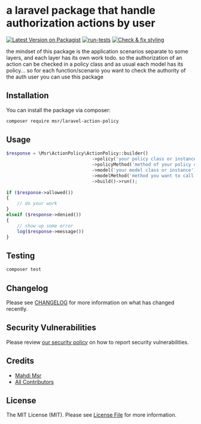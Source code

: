 # a laravel package that handle authorization actions by user

[![Latest Version on Packagist](https://img.shields.io/packagist/v/msr/laravel-action-policy.svg?style=flat-square)](https://packagist.org/packages/msr/laravel-action-policy)
[![run-tests](https://github.com/mahdimsr/Laravel-Action-Policy/actions/workflows/run-tests.yml/badge.svg?branch=main)](https://github.com/mahdimsr/Laravel-Action-Policy/actions/workflows/run-tests.yml)
[![Check & fix styling](https://github.com/mahdimsr/Laravel-Action-Policy/actions/workflows/php-cs-fixer.yml/badge.svg)](https://github.com/mahdimsr/Laravel-Action-Policy/actions/workflows/php-cs-fixer.yml)

the mindset of this package is the application scenarios separate to some layers, and each layer has its own work todo. so the authorization of an action can be checked in a policy class and as usual
each model has its policy... so for each function/scenario you want to check the authority of the auth user you can use this package

## Installation

You can install the package via composer:

```bash
composer require msr/laravel-action-policy
```

## Usage

```php
$response = \Msr\ActionPolicy\ActionPolicy::builder()
                                ->policy('your policy class or instance')
                                ->policyMethod('method of your policy check authority','parameters you need in method')
                                ->model('your model class or instance')
                                ->modelMethod('method you want to call in you model','parameters you need in method')
                                ->build()->run();
                                
if ($response->allowed())
{
    // do your work
}
elseif ($response->denied())
{
    // show up some error
    log($response->message())
}
```

## Testing

```bash
composer test
```

## Changelog

Please see [CHANGELOG](CHANGELOG.md) for more information on what has changed recently.

## Security Vulnerabilities

Please review [our security policy](../../security/policy) on how to report security vulnerabilities.

## Credits

- [Mahdi Msr](https://github.com/mahdimsr)
- [All Contributors](../../contributors)

## License

The MIT License (MIT). Please see [License File](LICENSE.md) for more information.

